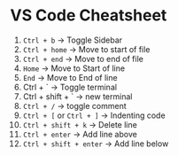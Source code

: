 # VS Code Cheatsheet 

1. `Ctrl + b` -> Toggle Sidebar
2. `Ctrl + home` -> Move to start of file 
3. `Ctrl + end` -> Move to end of file 
4. `Home` -> Move to Start of line 
5. `End` -> Move to End of line 
6. Ctrl + ` -> Toggle terminal
7. Ctrl + shift + ` -> new terminal
8. `Ctrl + /` -> toggle comment 
9. `Ctrl + [` or `Ctrl + ]` -> Indenting code
10. `Ctrl + shift + k` -> Delete line 
11. `Ctrl + enter` -> Add line above 
12. `Ctrl + shift + enter` -> Add line below 
